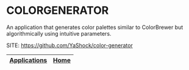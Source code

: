 # COLORGENERATOR
 
 An application that generates color palettes similar
 to ColorBrewer but algorithmically using intuitive
 parameters. 
 
 SITE: https://github.com/YaShock/color-generator

 | [Applications](https://portable-linux-apps.github.io/apps.html) | [Home](https://portable-linux-apps.github.io)
 | --- | --- |
